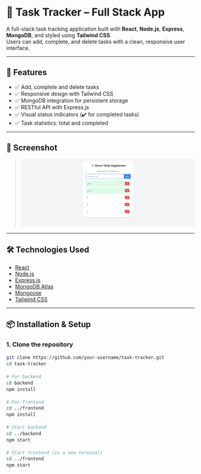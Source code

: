 # 📝 Task Tracker – Full Stack App

A full-stack task tracking application built with **React**, **Node.js**, **Express**, **MongoDB**, and styled using **Tailwind CSS**.  
Users can add, complete, and delete tasks with a clean, responsive user interface.

---

## 🚀 Features

- ✅ Add, complete and delete tasks
- ✅ Responsive design with Tailwind CSS
- ✅ MongoDB integration for persistent storage
- ✅ RESTful API with Express.js
- ✅ Visual status indicators (✔️ for completed tasks)
- ✅ Task statistics: total and completed

---

## 📸 Screenshot

> ![App Screenshot](/screenshot.png)


---

## 🛠️ Technologies Used

- [React](https://reactjs.org/)
- [Node.js](https://nodejs.org/)
- [Express.js](https://expressjs.com/)
- [MongoDB Atlas](https://www.mongodb.com/cloud/atlas)
- [Mongoose](https://mongoosejs.com/)
- [Tailwind CSS](https://tailwindcss.com/)

---

## 📦 Installation & Setup

### 1. Clone the repository

```bash
git clone https://github.com/your-username/task-tracker.git
cd task-tracker 

# For backend
cd backend
npm install

# For frontend
cd ../frontend
npm install

# Start backend
cd ../backend
npm start

# Start frontend (in a new terminal)
cd ../frontend
npm start

